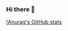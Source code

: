 ### Hi there 👋



[!Anurag's GitHub stats](https://github-readme-stats.vercel.app/api?username=H3h3QAQ&show_icons=true&theme=radical)
